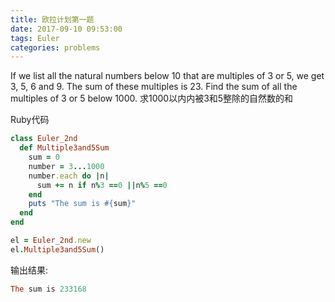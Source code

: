 ```yaml
---
title: 欧拉计划第一题
date: 2017-09-10 09:53:00
tags: Euler
categories: problems
---
```


If we list all the natural numbers below 10 that are multiples of 3 or 5,
we get 3, 5, 6 and 9. The sum of these multiples is 23.
Find the sum of all the multiples of 3 or 5 below 1000.
求1000以内内被3和5整除的自然数的和

Ruby代码

```Ruby
class Euler_2nd
  def Multiple3and5Sum
    sum = 0
    number = 3...1000
    number.each do |n|
      sum += n if n%3 ==0 ||n%5 ==0
    end
    puts "The sum is #{sum}"
  end
end

el = Euler_2nd.new
el.Multiple3and5Sum()
```
输出结果:  

```Ruby
The sum is 233168
```

